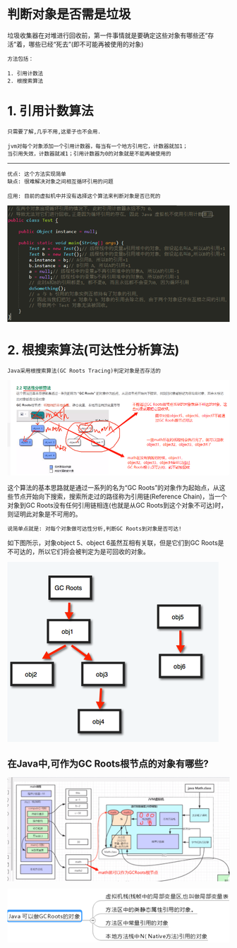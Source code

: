 # 判断对象是否需是垃圾

垃圾收集器在对堆进行回收前，第一件事情就是要确定这些对象有哪些还“存活”着，哪些已经“死去”(即不可能再被使用的对象)

    方法包括：

    1. 引用计数法
    2. 根搜索算法

# 1. 引用计数算法

    只需要了解,几乎不用,这辈子也不会用.

    jvm对每个对象添加一个引用计数器，每当有一个地方引用它，计数器就加1；
    当引用失效，计数器就减1；引用计数器为0的对象就是不能再被使用的

---

    优点: 这个方法实现简单
    缺点: 很难解决对象之间相互循环引用的问题

    应用: 目前的虚拟机中并没有选择这个算法来判断对象是否已死的

![](../pics/对象之间的循环引用导致对象永远无法被回收.png)

# 2. 根搜索算法(可达性分析算法)

    Java采用根搜索算法(GC Roots Tracing)判定对象是否存活的

![](../pics/GCRoots根节点理解.png)

这个算法的基本思路就是通过一系列的名为“GC Roots”的对象作为起始点，从这些节点开始向下搜索，搜索所走过的路径称为引用链(Reference Chain)，当一个对象到GC Roots没有任何引用链相连(也就是从GC Roots到这个对象不可达)时，则证明此对象是不可用的。

    说简单点就是: 对每个对象做可达性分析,判断GC Roots到对象是否可达!

如下图所示，对象object 5、object 6虽然互相有关联，但是它们到GC Roots是不可达的，所以它们将会被判定为是可回收的对象。 

![](../pics/1455907953405030724.png) 

## 在Java中,可作为GC Roots根节点的对象有哪些?

![](../pics/GCRoots根节点理解02.png)

![](../pics/可作为GCRoots根节点的对象.png)